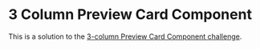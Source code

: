 # 3 Column Preview Card Component

This is a solution to the [3-column Preview Card Component challenge](https://www.frontendmentor.io/challenges/3column-preview-card-component-pH92eAR2-).
